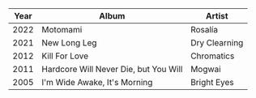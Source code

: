 | Year | Album                                 | Artist        |
| ---- | ------------------------------------- | ------------- |
| 2022 | Motomami                              | Rosalía       |
| 2021 | New Long Leg                          | Dry Clearning |
| 2012 | Kill For Love                         | Chromatics    |
| 2011 | Hardcore Will Never Die, but You Will | Mogwai        |
| 2005 | I'm Wide Awake, It's Morning          | Bright Eyes   |
